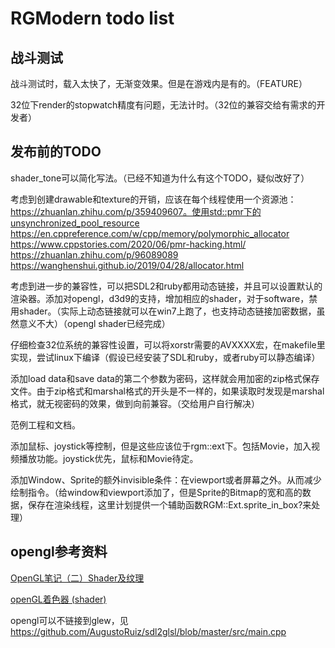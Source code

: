 # RGModern todo list

## 战斗测试
战斗测试时，载入太快了，无渐变效果。但是在游戏内是有的。（FEATURE）

32位下render的stopwatch精度有问题，无法计时。（32位的兼容交给有需求的开发者）

## 发布前的TODO
shader_tone可以简化写法。（已经不知道为什么有这个TODO，疑似改好了）

考虑到创建drawable和texture的开销，应该在每个线程使用一个资源池：https://zhuanlan.zhihu.com/p/359409607。使用std::pmr下的unsynchronized_pool_resource
https://en.cppreference.com/w/cpp/memory/polymorphic_allocator
https://www.cppstories.com/2020/06/pmr-hacking.html/
https://zhuanlan.zhihu.com/p/96089089
https://wanghenshui.github.io/2019/04/28/allocator.html

考虑到进一步的兼容性，可以把SDL2和ruby都用动态链接，并且可以设置默认的渲染器。添加对opengl，d3d9的支持，增加相应的shader，对于software，禁用shader。（实际上动态链接就可以在win7上跑了，也支持动态链接加密数据，虽然意义不大）（opengl shader已经完成）

仔细检查32位系统的兼容性设置，可以将xorstr需要的AVXXXX宏，在makefile里实现，尝试linux下编译（假设已经安装了SDL和ruby，或者ruby可以静态编译）

添加load data和save data的第二个参数为密码，这样就会用加密的zip格式保存文件。由于zip格式和marshal格式的开头是不一样的，如果读取时发现是marshal格式，就无视密码的效果，做到向前兼容。（交给用户自行解决）

范例工程和文档。

添加鼠标、joystick等控制，但是这些应该位于rgm::ext下。包括Movie，加入视频播放功能。joystick优先，鼠标和Movie待定。

添加Window、Sprite的额外invisible条件：在viewport或者屏幕之外。从而减少绘制指令。（给window和viewport添加了，但是Sprite的Bitmap的宽和高的数据，保存在渲染线程，这里计划提供一个辅助函数RGM::Ext.sprite_in_box?来处理）

## opengl参考资料
[OpenGL笔记（二）Shader及纹理](https://zhuanlan.zhihu.com/p/447584535?utm_id=0)

[openGL着色器 (shader)](https://blog.csdn.net/xueangfu/article/details/117084647)

opengl可以不链接到glew，见 https://github.com/AugustoRuiz/sdl2glsl/blob/master/src/main.cpp